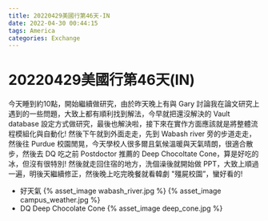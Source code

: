 ```yaml
---
title: 20220429美國行第46天-IN
date: 2022-04-30 00:44:15
tags: America
categories: Exchange
---
```

# 20220429美國行第46天(IN)

今天睡到約10點，開始繼續做研究，由於昨天晚上有與 Gary 討論我在論文研究上遇到的一些問題，大致上都有順利找到解法，今早就把還沒解決的 Vault database 設定方式做研究，最後也解決啦，接下來在實作方面應該就是將整體流程模組化與自動化! 然後下午就到外面走走，先到 Wabash river 旁的步道走走，然後往 Purdue 校園閒晃，今天學校人很多爾且氣候溫暖與天氣晴朗，很適合散步，然後去 DQ 吃之前 Postdoctor 推薦的 Deep Chocoltate Cone，算是好吃的冰，但沒有很特別! 然後就走回住宿的地方，洗個澡後就開始做 PPT，大致上順過一遍，明後天繼續修正，然後晚上吃完晚餐就看韓劇 "殭屍校園”，蠻好看的!

- 好天氣
 {% asset_image wabash_river.jpg %}
 {% asset_image campus_weather.jpg %}  
- DQ Deep Chocolate Cone
 {% asset_image deep_cone.jpg %}